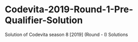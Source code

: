 # Codevita-2019-Round-1-Pre-Qualifier-Solution
Solution of Codevita season 8 [2019] (Round - I) Solutions
